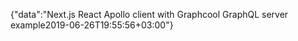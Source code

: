 {"data":"Next.js React Apollo client with Graphcool GraphQL server example2019-06-26T19:55:56+03:00"}
